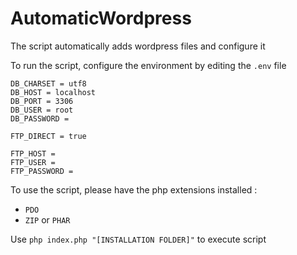 # AutomaticWordpress
The script automatically adds wordpress files and configure it

To run the script, configure the environment by editing the `.env` file
```
DB_CHARSET = utf8
DB_HOST = localhost
DB_PORT = 3306
DB_USER = root
DB_PASSWORD = 

FTP_DIRECT = true

FTP_HOST = 
FTP_USER =
FTP_PASSWORD =
```
To use the script, please have the php extensions installed :
* `PDO`
* `ZIP` or `PHAR`

Use `php index.php "[INSTALLATION FOLDER]"` to execute script
